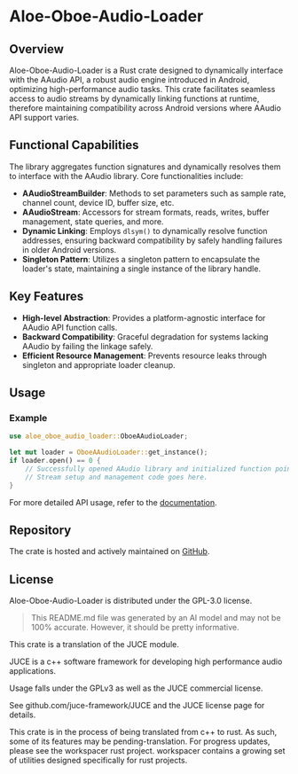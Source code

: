 # Aloe-Oboe-Audio-Loader

## Overview

Aloe-Oboe-Audio-Loader is a Rust crate designed to dynamically interface with the AAudio API, a robust audio engine introduced in Android, optimizing high-performance audio tasks. This crate facilitates seamless access to audio streams by dynamically linking functions at runtime, therefore maintaining compatibility across Android versions where AAudio API support varies.

## Functional Capabilities

The library aggregates function signatures and dynamically resolves them to interface with the AAudio library. Core functionalities include:

- **AAudioStreamBuilder**: Methods to set parameters such as sample rate, channel count, device ID, buffer size, etc.
- **AAudioStream**: Accessors for stream formats, reads, writes, buffer management, state queries, and more.
- **Dynamic Linking**: Employs `dlsym()` to dynamically resolve function addresses, ensuring backward compatibility by safely handling failures in older Android versions.
- **Singleton Pattern**: Utilizes a singleton pattern to encapsulate the loader's state, maintaining a single instance of the library handle.

## Key Features

- **High-level Abstraction**: Provides a platform-agnostic interface for AAudio API function calls.
- **Backward Compatibility**: Graceful degradation for systems lacking AAudio by failing the linkage safely.
- **Efficient Resource Management**: Prevents resource leaks through singleton and appropriate loader cleanup.

## Usage

### Example

```rust
use aloe_oboe_audio_loader::OboeAAudioLoader;

let mut loader = OboeAAudioLoader::get_instance();
if loader.open() == 0 {
    // Successfully opened AAudio library and initialized function pointers.
    // Stream setup and management code goes here.
}
```

For more detailed API usage, refer to the [documentation](https://docs.rs/aloe-oboe-audio-loader).

## Repository

The crate is hosted and actively maintained on [GitHub](https://github.com/klebs6/aloe-rs).

## License

Aloe-Oboe-Audio-Loader is distributed under the GPL-3.0 license.

> This README.md file was generated by an AI model and may not be 100% accurate. However, it should be pretty informative.

This crate is a translation of the JUCE module.

JUCE is a c++ software framework for developing high performance audio applications.

Usage falls under the GPLv3 as well as the JUCE commercial license.

See github.com/juce-framework/JUCE and the JUCE license page for details.

This crate is in the process of being translated from c++ to rust. As such, some of its features may be pending-translation. For progress updates, please see the workspacer rust project. workspacer contains a growing set of utilities designed specifically for rust projects.
